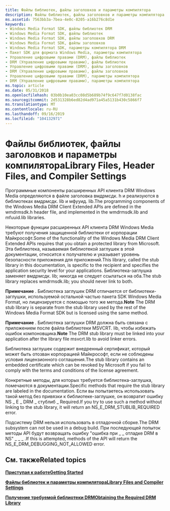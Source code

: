 ```yaml
---
title: Файлы библиотек, файлы заголовков и параметры компилятора
description: Файлы библиотек, файлы заголовков и параметры компилятора
ms.assetid: 7563bb3a-7bea-4e0c-8205-a16b276c8d1e
keywords:
- Windows Media Format SDK, файлы библиотек DRM
- Windows Media Format SDK, файлы библиотек
- Windows Media Format SDK, файлы заголовков DRM
- Windows Media Format SDK, файлы заголовков
- Windows Media Format SDK, параметры компилятора DRM
- Пакет SDK для формата Windows Media, параметры компилятора
- Управление цифровыми правами (DRM), файлы библиотек
- DRM (Управление цифровыми правами), файлы библиотек
- Управление цифровыми правами (DRM), файлы заголовков
- DRM (Управление цифровыми правами), файлы заголовков
- Управление цифровыми правами (DRM), параметры компилятора
- DRM (Управление цифровыми правами), параметры компилятора
ms.topic: article
ms.date: 05/31/2018
ms.openlocfilehash: 03b0b10ea03cc08d5b689b74f9c647f7d0138fac
ms.sourcegitcommit: 2d531328b6ed82d4ad971a45a5131b430c5866f7
ms.translationtype: MT
ms.contentlocale: ru-RU
ms.lasthandoff: 09/16/2019
ms.locfileid: "104132971"
---
```

# <a name="library-files-header-files-and-compiler-settings"></a><span data-ttu-id="c94c5-115">Файлы библиотек, файлы заголовков и параметры компилятора</span><span class="sxs-lookup"><span data-stu-id="c94c5-115">Library Files, Header Files, and Compiler Settings</span></span>

<span data-ttu-id="c94c5-116">Программные компоненты расширенных API клиента DRM Windows Media определяются в файле заголовка вмдрмсдк. h и реализуются в библиотеках вмдрмсдк. lib и мфууид. lib.</span><span class="sxs-lookup"><span data-stu-id="c94c5-116">The programming components of the Windows Media DRM Client Extended APIs are defined in the wmdrmsdk.h header file, and implemented in the wmdrmsdk.lib and mfuuid.lib libraries.</span></span>

<span data-ttu-id="c94c5-117">Некоторые функции расширенных API клиента DRM Windows Media требуют получения защищенной библиотеки от корпорации Майкрософт.</span><span class="sxs-lookup"><span data-stu-id="c94c5-117">Some of the functionality of the Windows Media DRM Client Extended APIs requires that you obtain a protected library from Microsoft.</span></span> <span data-ttu-id="c94c5-118">Эта библиотека, называемая библиотекой заглушек в этой документации, относится к получателю и указывает уровень безопасности приложения для приложений.</span><span class="sxs-lookup"><span data-stu-id="c94c5-118">This library, called the stub library in this documentation, is specific to the recipient and specifies the application security level for your applications.</span></span> <span data-ttu-id="c94c5-119">Библиотека-заглушка заменяет вмдрмсдк. lib; никогда не следует ссылаться на оба.</span><span class="sxs-lookup"><span data-stu-id="c94c5-119">The stub library replaces wmdrmsdk.lib; you should never link to both.</span></span>

<span data-ttu-id="c94c5-120">**Примечание** . Библиотека заглушек DRM отличается от библиотеки-заглушки, используемой остальной частью пакета SDK Windows Media Format, но лицензируется с помощью того же метода.</span><span class="sxs-lookup"><span data-stu-id="c94c5-120">**Note** The DRM stub library is separate from the stub library used by the rest of the Windows Media Format SDK but is licensed using the same method.</span></span>

<span data-ttu-id="c94c5-121">**Примечание** . Библиотека заглушки DRM должна быть связана с приложением после файла библиотеки MSVCRT. lib, чтобы избежать ошибок компоновщика.</span><span class="sxs-lookup"><span data-stu-id="c94c5-121">**Note** The DRM stub library must be linked into your application after the library file msvcrt.lib to avoid linker errors.</span></span>

<span data-ttu-id="c94c5-122">Библиотека заглушек содержит внедренный сертификат, который может быть отозван корпорацией Майкрософт, если не соблюдены условия лицензионного соглашения.</span><span class="sxs-lookup"><span data-stu-id="c94c5-122">The stub library contains an embedded certificate which can be revoked by Microsoft if you fail to comply with the terms and conditions of the license agreement.</span></span>

<span data-ttu-id="c94c5-123">Конкретные методы, для которых требуется библиотека-заглушка, помечаются в документации.</span><span class="sxs-lookup"><span data-stu-id="c94c5-123">Specific methods that require the stub library are labeled in the documentation.</span></span> <span data-ttu-id="c94c5-124">Если вы попытаетесь использовать такой метод без привязки к библиотеке-заглушке, он возвратит ошибку NS \_ E \_ DRM \_ стублиб \_ Required.</span><span class="sxs-lookup"><span data-stu-id="c94c5-124">If you try to use such a method without linking to the stub library, it will return an NS\_E\_DRM\_STUBLIB\_REQUIRED error.</span></span>

<span data-ttu-id="c94c5-125">Подсистему DRM нельзя использовать в отладочной сборке.</span><span class="sxs-lookup"><span data-stu-id="c94c5-125">The DRM subsystem can not be used in a debug build.</span></span> <span data-ttu-id="c94c5-126">При последующей попыток методы API будут возвращать ошибку "ошибка при \_ \_ отладке DRM в NS" \_ \_ \_ .</span><span class="sxs-lookup"><span data-stu-id="c94c5-126">If this is attempted, methods of the API will return the NS\_E\_DRM\_DEBUGGING\_NOT\_ALLOWED error.</span></span>

## <a name="related-topics"></a><span data-ttu-id="c94c5-127">См. также</span><span class="sxs-lookup"><span data-stu-id="c94c5-127">Related topics</span></span>

<dl> <dt>

[<span data-ttu-id="c94c5-128">**Приступая к работе**</span><span class="sxs-lookup"><span data-stu-id="c94c5-128">**Getting Started**</span></span>](drm-getting-started.md)
</dt> <dt>

[<span data-ttu-id="c94c5-129">**Файлы библиотек и параметры компилятора**</span><span class="sxs-lookup"><span data-stu-id="c94c5-129">**Library Files and Compiler Settings**</span></span>](library-files-and-compiler-settings.md)
</dt> <dt>

[<span data-ttu-id="c94c5-130">**Получение требуемой библиотеки DRM**</span><span class="sxs-lookup"><span data-stu-id="c94c5-130">**Obtaining the Required DRM Library**</span></span>](obtaining-the-required-drm-library.md)
</dt> </dl>

 

 




